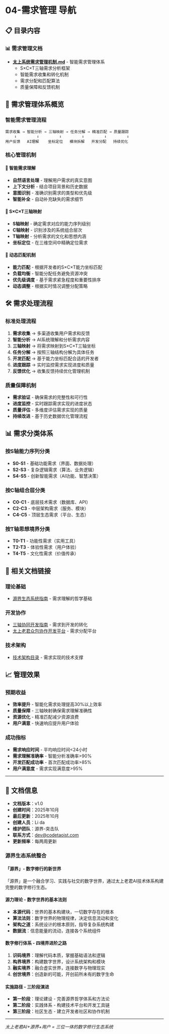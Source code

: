 # 04-需求管理 导航

## 📋 目录内容

### 📊 需求管理文档
- **[太上系统需求管理机制.md](./太上系统需求管理机制.md)** - 智能需求管理体系
  - S×C×T三轴需求分析框架
  - 智能需求收集和转化机制
  - 需求分配和匹配算法
  - 质量保障和反馈机制

## 🎯 需求管理体系概览

### 智能需求管理流程

```
需求收集 → 智能分析 → 三轴映射 → 任务分解 → 精准匹配 → 质量跟踪
    ↓         ↓         ↓         ↓         ↓         ↓
用户反馈   AI理解    坐标定位   模块拆解   开发分配   持续优化
```

### 核心管理机制

#### 🧠 智能需求理解
- **自然语言处理** - 理解用户需求的真实意图
- **上下文分析** - 结合项目背景和历史数据
- **意图识别** - 准确识别需求的类型和优先级
- **智能补全** - 自动补充缺失的需求细节

#### 📐 S×C×T三轴映射
- **S轴映射** - 确定需求对应的能力序列级别
- **C轴映射** - 识别涉及的系统组合层次
- **T轴映射** - 分析需求的文化和思想内涵
- **坐标定位** - 在三维空间中精确定位需求

#### 🔄 动态匹配机制
- **能力匹配** - 根据开发者的S×C×T能力坐标匹配
- **负载均衡** - 智能分配任务避免资源冲突
- **优先级调度** - 基于需求紧急程度和重要性排序
- **动态调整** - 根据实时情况调整分配策略

## 🛠️ 需求处理流程

### 标准处理流程
1. **需求收集** → 多渠道收集用户需求和反馈
2. **智能分析** → AI系统理解和分析需求内容
3. **三轴映射** → 将需求映射到S×C×T三轴坐标
4. **任务分解** → 按照三轴结构分解为具体任务
5. **开发匹配** → 基于能力坐标匹配合适的开发者
6. **进度跟踪** → 实时监控需求实现进度和质量
7. **反馈优化** → 收集反馈持续优化管理机制

### 质量保障机制
- **需求验证** - 确保需求的完整性和可行性
- **进度监控** - 实时跟踪需求实现的进度状态
- **质量评估** - 多维度评估需求实现的质量
- **持续改进** - 基于历史数据优化管理流程

## 📊 需求分类体系

### 按S轴能力序列分类
- **S0-S1** - 基础功能需求（界面、数据处理）
- **S2-S3** - 复杂逻辑需求（算法、业务逻辑）
- **S4-S5** - 创新智能需求（AI功能、智慧决策）

### 按C轴组合层分类
- **C0-C1** - 底层技术需求（数据库、API）
- **C2-C3** - 中层架构需求（服务、模块）
- **C4-C5** - 顶层生态需求（平台、生态）

### 按T轴思想境界分类
- **T0-T1** - 功能性需求（实用工具）
- **T2-T3** - 体验性需求（用户体验）
- **T4-T5** - 文化性需求（价值传承）

## 🔗 相关文档链接

### 理论基础
- [源界生态系统指南](../02-理论基础/源界生态系统指南.md) - 需求理解的哲学基础

### 开发协作
- [三轴协同开发指南](../03-开发协作/三轴协同开发指南.md) - 需求到开发的转化
- [太上老君众包协作开发平台](../03-开发协作/太上老君众包协作开发平台.md) - 需求分配平台

### 技术架构
- [技术架构目录](../05-技术架构/) - 需求实现的技术支撑

## 📈 管理效果

### 预期收益
- **效率提升** - 智能化需求处理提高30%以上效率
- **质量保障** - 三轴映射确保需求理解准确性
- **资源优化** - 精准匹配减少资源浪费
- **用户满意** - 快速响应提升用户体验

### 成功指标
- **需求响应时间** - 平均响应时间<24小时
- **需求理解准确率** - 智能分析准确率>90%
- **开发匹配成功率** - 首次匹配成功率>85%
- **用户满意度** - 需求实现满意度>95%

---

## 📄 文档信息

- **文档版本**：v1.0
- **创建时间**：2025年10月
- **最后更新**：2025年10月
- **创建人员**：Li da
- **维护团队**：源界-突击队
- **联系方式**：dev@codetaoist.com
- **更新频率**：每两周更新

### 源界生态系统整合

#### 「源界」- 数字修行的新世界
「源界」是一个融合学习、实践与社交的数字世界，通过太上老君AI技术体系构建完整的数字修行生态。

#### 源力理论 - 数字世界的基本法则
- **本源代码**：世界的基本构建块，一切数字存在的根本
- **算法法则**：数字世界的物理规律，决定信息流动和变化  
- **架构之道**：系统设计的根本原则，指导复杂系统构建
- **数据流**：信息能量的流动，连接各个系统组件

#### 数字修行体系 - 四境界进阶之路
1. **识码境界**：理解代码本质，掌握基础语法和逻辑
2. **构界境界**：构建数字世界，设计系统架构和模块
3. **融实境界**：融合虚实世界，连接数字与物理现实
4. **创世境界**：创造新的可能，开创前所未有的数字生命

#### 实施路径 - 三阶段演进
- **第一阶段**：理论建设 - 完善源界哲学体系和方法论
- **第二阶段**：实践体系 - 构建技术平台和开发工具链
- **第三阶段**：社区生态 - 建立开发者社区和协作机制

---

*太上老君AI+源界+用户 = 三位一体的数字修行生态系统*